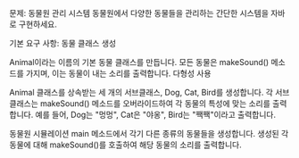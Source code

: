 문제: 동물원 관리 시스템
동물원에서 다양한 동물들을 관리하는 간단한 시스템을 자바로 구현하세요.

기본 요구 사항:
동물 클래스 생성

Animal이라는 이름의 기본 동물 클래스를 만듭니다.
모든 동물은 makeSound() 메소드를 가지며, 이는 동물이 내는 소리를 출력합니다.
다형성 사용

Animal 클래스를 상속받는 세 개의 서브클래스, Dog, Cat, Bird를 생성합니다.
각 서브클래스는 makeSound() 메소드를 오버라이드하여 각 동물의 특성에 맞는 소리를 출력합니다. 
예를 들어, Dog는 "멍멍", Cat은 "야옹", Bird는 "짹짹"이라고 출력합니다.

동물원 시뮬레이션
main 메소드에서 각기 다른 종류의 동물들을 생성합니다.
생성된 각 동물에 대해 makeSound()를 호출하여 해당 동물의 소리를 출력합니다.